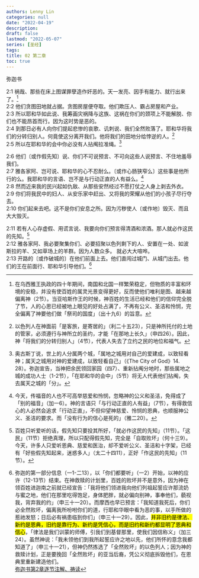 ```yaml
---
authors: Lenny Lin
categories: null
date: "2022-04-19"
description: 
draft: false
lastmod: "2022-05-07"
series: [圣经]
tags: 
title: 02 第二章
toc: true
---
```


弥迦书  

<!--more-->

2:1 祸哉、那些在床上图谋罪孽造作奸恶的。天一发亮、因手有能力、就行出来了。[^1]  
2:2 他们贪图田地就占据。贪图房屋便夺取。他们欺压人、霸占房屋和产业。  
2:3 所以耶和华如此说、我筹画灾祸降与这族、这祸在你们的颈项上不能解脱、你们也不能昂首而行。因为这时势是恶的。  
2:4 到那日必有人向你们提起悲惨的哀歌、讥刺说、我们全然败落了。耶和华将我们的分转归别人。何竟使这分离开我们。他将我们的田地分给悖逆的人。[^2]  
2:5 所以在耶和华的会中你必没有人拈阄拉准绳。[^3]  

2:6 他们〔或作假先知〕说、你们不可说预言、不可向这些人说预言、不住地羞辱我们。  
2:7 雅各家阿、岂可说、耶和华的心不忍耐么。〔或作心肠狭窄么〕这些事是他所行的么。我耶和华的言语、岂不是与行动正直的人有益么。[^4]  
2:8 然而近来我的民兴起如仇敌、从那些安然经过不愿打仗之人身上剥去外衣。  
2:9 你们将我民中的妇人、从安乐家中赶出、又将我的荣耀从他们的小孩子尽行夺去。  
2:10 你们起来去吧。这不是你们安息之所。因为污秽使人〔或作地〕毁灭、而且大大毁灭。  

2:11 若有人心存虚假、用谎言说、我要向你们预言得清酒和浓酒。那人就必作这民的先知。[^5]  
2:12 雅各家阿、我必要聚集你们、必要招聚以色列剩下的人、安置在一处、如波斯拉的羊、又如草场上的羊群。因为人数众多。  就必大大喧哗。  
2:13 开路的〔或作破城的〕在他们前面上去。他们直闯过城门、从城门出去。他们的王在前面行、耶和华引导他们。[^6]  

[^1]: 在乌西雅王执政的四十年期间，南国和北国一样繁荣稳定，但物质的丰富和环境的安稳，并没有使百姓的属灵光景变得更好，反而使他们唯利是图、越来越偏离神（2节）。当亚哈斯作王的时候，神百姓的生活已经和他们的信仰完全脱了节，人的心思已经被地上眼见的好处占满了，不再有公义、圣洁和怜悯，完全偏离了神要他们做「祭司的国度」（出十九6）的旨意。  
[^2]: 以色列人在神面前「是客旅，是寄居的」（利二十五23），只是神所托付的土地的管家，必须遵行与神所立的圣约，才能「在那地上长久」（申四26）。因此，神「将我们的分转归别人」（4节），代表人失去了立约之民的地位和福气。  
[^3]: 奥古斯丁说，世上的人分属两个城，「属地之城用对自己的爱建成，以致轻看神；属天之城用对神的爱建成，以致轻看自己」（《The City of God》14. 28）。弥迦宣告，当神把余民领回家园（四7）、重新拈阄分地时，那些属地之城的成功人士（1-2节），「在耶和华的会中」（5节）将无人代表他们拈阄，失去属天之城的「分」。  
[^4]: 今天，传福音的人也不可高举慈爱和怜悯，忽略神的公义和圣洁，免得成了「别的福音」（加一6）。神的言语只「与行动正直的人有益」（7节），有得救信心的人必然会追求「行动正直」，不但仰望神慈爱、怜悯的恩典，也顺服神公义、圣洁的要求。而「没有行为的信心是死的」（雅二20）。  
[^5]: 百姓只听爱听的话，假先知只要投其所好，「就必作这民的先知」（11节）。「这民」（11节）拒绝真理，所以只配得假先知，完全是「自取败坏」（何十三9）。今天，许多人只爱听恩典、慈爱和医治，却不爱听公义、圣洁和十字架，已经有「好些假先知起来，迷惑多人」（太二十四11），正好「作这民的先知」（11节）。  
[^6]: 弥迦的第一部分信息（一1-二13），以「你们都要听」（一2）开始，以神的应许（12-13节）结束。在神救赎的计划里，百姓的败坏并不是意外，因为神在领百姓进迦南之前就已经宣告：「我将他们领进我向他们列祖起誓应许那流奶与蜜之地，他们在那里吃得饱足，身体肥胖，就必偏向别神，事奉他们，藐视我，背弃我的约」（申三十一20）。而摩西也早已预言：「我知道我死后，你们必全然败坏，偏离我所吩咐你们的道，行耶和华眼中看为恶的事，以手所做的惹祂发怒；日后必有祸患临到你们」（申三十一29）。因此，<mark>并非旧约是律法、新约是恩典，旧约是靠行为、新约是凭信心，而是旧约和新约都显明了恩典和信心</mark>，「律法是我们训蒙的师傅，引我们到基督那里，使我们因信称义」（加三24）。虽然神说：「我未领他们到我所起誓应许之地以先，他们所怀的意念我都知道了」（申三十一21），但神仍然拣选了「全然败坏」的以色列人；因为神的救赎计划，正是要挽回「全然败坏」的亚当后裔，凭公义彻底拆毁他们，在恩典里重新建造他们。  
[弥迦书第2章逐节注解、祷读](https://cmcbiblereading.com/2016/10/12/%e5%bc%a5%e8%bf%a6%e4%b9%a6%e7%ac%ac2%e7%ab%a0%e9%80%90%e8%8a%82%e6%b3%a8%e8%a7%a3%e3%80%81%e7%a5%b7%e8%af%bb/)


